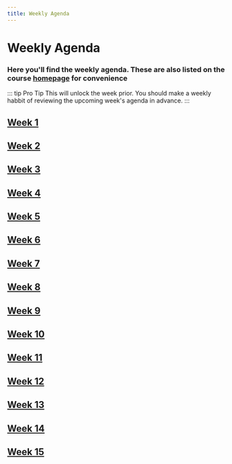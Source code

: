 ```yaml
---
title: Weekly Agenda
---
```


# Weekly Agenda

### Here you'll find the weekly agenda. These are also listed on the course [homepage](/) for convenience

::: tip Pro Tip
This will unlock the week prior. You should make a weekly habbit of reviewing the upcoming week's agenda in advance.
:::

## [Week 1](./week-1)

## [Week 2](./week-2)

## [Week 3](./week-3-disabled)

## [Week 4](./week-4-disabled)

## [Week 5](./week-5-disabled)

## [Week 6](./week-6-disabled)

## [Week 7](./week-7-disabled)

## [Week 8](./week-8-disabled)

## [Week 9](./week-9-disabled)

## [Week 10](./week-10-disabled)

## [Week 11](./week-11-disabled)

## [Week 12](./week-12-disabled)

## [Week 13](./week-13-disabled)

## [Week 14](./week-14-disabled)

## [Week 15](./week-15-disabled)
